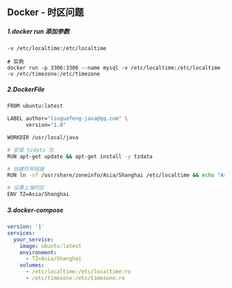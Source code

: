 ## Docker - 时区问题

##### 1.docker run 添加参数

```shell
-v /etc/localtime:/etc/localtime

# 实例
docker run -p 3306:3306 --name mysql -v /etc/localtime:/etc/localtime -v /etc/timezone:/etc/timezone
```

##### 2.DockerFile

```sh
FROM ubuntu:latest

LABEL author="liuguofeng-java@qq.com" \
      version="1.0"

WORKDIR /usr/local/java

# 安装 tzdata 包
RUN apt-get update && apt-get install -y tzdata

# 创建符号链接
RUN ln -sf /usr/share/zoneinfo/Asia/Shanghai /etc/localtime && echo "Asia/Shanghai" > /etc/timezone

# 设置上海时区
ENV TZ=Asia/Shanghai
```

##### 3.docker-compose

```yml
version: '1'
services:
  your_service:
    image: ubuntu:latest
    environment:
      - TZ=Asia/Shanghai
    volumes:
      - /etc/localtime:/etc/localtime:ro
      - /etc/timezone:/etc/timezone:ro
```

